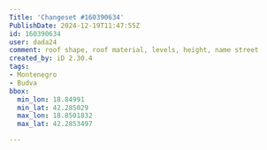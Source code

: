 ```yaml
---
Title: 'Changeset #160390634'
PublishDate: 2024-12-19T11:47:55Z
id: 160390634
user: dada24
comment: roof shape, roof material, levels, height, name street
created_by: iD 2.30.4
tags:
- Montenegro
- Budva
bbox:
  min_lon: 18.84991
  min_lat: 42.285029
  max_lon: 18.8501832
  max_lat: 42.2853497

---
```

